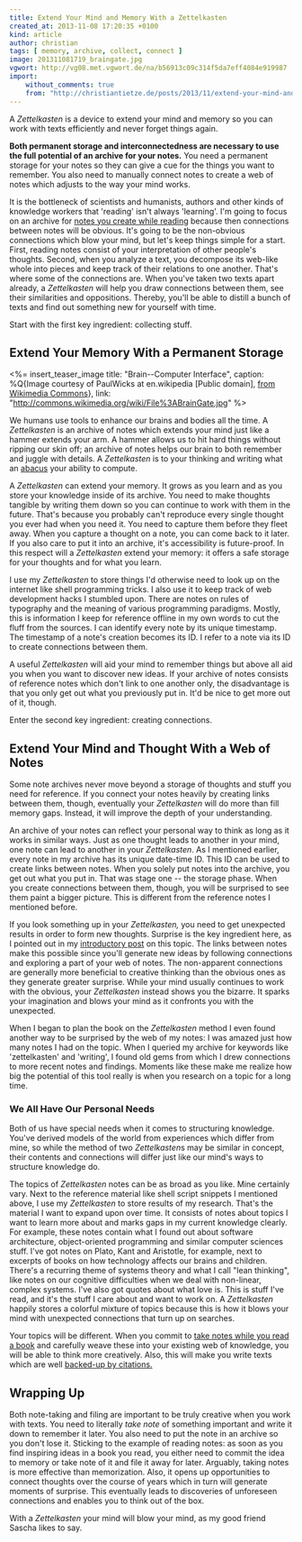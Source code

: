 ```yaml
---
title: Extend Your Mind and Memory With a Zettelkasten
created_at: 2013-11-08 17:20:35 +0100
kind: article
author: christian
tags: [ memory, archive, collect, connect ]
image: 201311081719_braingate.jpg
vgwort: http://vg08.met.vgwort.de/na/b56913c09c314f5da7eff4084e919987
import:
    without_comments: true
    from: "http://christiantietze.de/posts/2013/11/extend-your-mind-and-memory-with-a-zettelkasten/"
---
```


A _Zettelkasten_ is a device to extend your mind and memory so you can work with texts efficiently and never forget things again.

**Both permanent storage and interconnectedness are necessary to use the full potential of an archive for your notes.**  You need a permanent storage for your notes so they can give a cue for the things you want to remember.  You also need to manually connect notes to create a web of notes which adjusts to the way your mind works. 

It is the bottleneck of scientists and humanists, authors and other kinds of knowledge workers that 'reading' isn't always 'learning'.  I'm going to focus on an archive for [notes you create while reading][read] because then connections between notes will be obvious.  It's going to be the non-obvious connections which blow your mind, but let's keep things simple for a start.  First, reading notes consist of your interpretation of other people's thoughts.  Second, when you analyze a text, you decompose its web-like whole into pieces and keep track of their relations to one another.  That's where some of the  connections are.  When you've taken two texts apart already, a _Zettelkasten_ will help you draw connections between them, see their similarities and oppositions.  Thereby, you'll be able to distill a bunch of texts and find out something new for yourself with time.

Start with the first key ingredient:  collecting stuff.

## Extend Your Memory With a Permanent Storage

<%= insert_teaser_image title: "Brain--Computer Interface", caption: %Q{Image courtesy of PaulWicks at en.wikipedia [Public domain], <a href="http://commons.wikimedia.org/wiki/File%3ABrainGate.jpg">from Wikimedia Commons</a>}, link: "http://commons.wikimedia.org/wiki/File%3ABrainGate.jpg" %>

We humans use tools to enhance our brains and bodies all the time.  A _Zettelkasten_ is an archive of notes which extends your mind just like a hammer extends your arm.  A hammer allows us to hit hard things without ripping our skin off; an archive of notes helps our brain to both remember and juggle with details.  A _Zettelkasten_ is to your thinking and writing what an [abacus][] your ability to compute.

[abacus]: http://en.wikipedia.org/wiki/Abacus

A _Zettelkasten_ can extend your memory.  It grows as you learn and as you store your knowledge inside of its archive.  You need to make thoughts tangible by writing them down so you can continue to work with them in the future.  That's because you probably can't reproduce every single thought you ever had when you need it.  You need to capture them before they fleet away.  When you capture a thought on a note, you can come back to it later.  If you also care to put it into an archive, it's accessibility is future-proof.  In this respect will a _Zettelkasten_ extend your memory:  it offers a safe storage for your thoughts and for what you learn.

I use my _Zettelkasten_ to store things I'd otherwise need to look up on the internet like shell programming tricks.  I also use it to keep track of web development hacks I stumbled upon.  There are notes on rules of typography and the meaning of various programming paradigms.  Mostly, this is information I keep for reference offline in my own words to cut the fluff from the sources.  I can identify every note by its unique timestamp.  The timestamp of a note's creation becomes its ID.  I refer to a note via its ID to create connections between them.

A useful _Zettelkasten_ will aid your mind to remember things but above all aid you when you want to discover new ideas.  If your archive of notes consists of reference notes which don't link to one another only, the disadvantage is that you only get out what you previously put in.  It'd be nice to get more out of it, though.

Enter the second key ingredient:  creating connections.


## Extend Your Mind and Thought With a Web of Notes

Some note archives never move beyond a storage of thoughts and stuff you need for reference.  If you connect your notes heavily by creating links between them, though, eventually your _Zettelkasten_ will do more than fill memory gaps.  Instead, it will improve the depth of your understanding.

An archive of your notes can reflect your personal way to think as long as it works in similar ways.  Just as one thought leads to another in your mind, one note can lead to another in your _Zettelkasten_.  As I mentioned earlier, every note in my archive has its unique date-time ID.  This ID can be used to create links between notes.  When you solely put notes into the archive, you get out what you put in.  That was stage one -- the storage phase.  When you create connections between them, though, you will be surprised to see them paint a bigger picture.  This is different from the reference notes I mentioned before.

If you look something up in your _Zettelkasten,_ you need to get unexpected results in order to form new thoughts.  Surprise is the key ingredient here, as I pointed out in my [introductory post][zkintro] on this topic.  The links between notes make this possible since you'll generate new ideas by following connections and exploring a part of your web of notes.  The non-apparent connections are generally more beneficial to creative thinking than the obvious ones as they generate greater surprise.  While your mind usually continues to work with the obvious, your _Zettelkasten_ instead shows you the bizarre.  It sparks your imagination and blows your mind as it confronts you with the unexpected.

When I began to plan the book on the _Zettelkasten_ method I even found another way to be surprised by the web of my notes:  I was amazed just how many notes I had on the topic.  When I queried my archive for keywords like 'zettelkasten' and 'writing', I found old gems from which I drew connections to more recent notes and findings.  Moments like these make me realize how big the potential of this tool really is when you research on a topic for a long time.

[zkintro]: /posts/2013/06/zettelkasten-improves-thinking-writing/

### We All Have Our Personal Needs

Both of us have special needs when it comes to structuring knowledge.  You've derived models of the world from experiences which differ from mine, so while the method of two <i>Zettelkasten</i>s may be similar in concept, their contents and connections will differ just like our mind's ways to structure knowledge do.

The topics of _Zettelkasten_ notes can be as broad as you like.  Mine certainly vary.  Next to the reference material like shell script snippets I mentioned above, I use my _Zettelkasten_ to store results of my research.  That's the material I want to expand upon over time.  It consists of notes about topics I want to learn more about and marks gaps in my current knowledge clearly.  For example, these notes contain what I found out about software architecture, object-oriented programming and similar computer sciences stuff.  I've got notes on Plato, Kant and Aristotle, for example, next to excerpts of books on how technology affects our brains and children.  There's a recurring theme of systems theory and what I call "lean thinking", like notes on our cognitive difficulties when we deal with non-linear, complex systems.  I've also got quotes about what love is.  This is stuff I've read, and it's the stuff I care about and want to work on.  A _Zettelkasten_ happily stores a colorful mixture of topics because this is how it blows your mind with unexpected connections that turn up on searches.

Your topics will be different.  When you commit to [take notes while you read a book][read] and carefully weave these into your existing web of knowledge, you will be able to think more creatively.  Also, this will make you write texts which are well [backed-up by citations.][cite]

[read]: /posts/2013/09/create-zettel-from-reading-notes/
[cite]: /posts/2013/10/bibliography-zettelkasten/

<!-- ct: TODO later post about WRITING The permanent storage is opening up opportunities to combine and connect thoughts:  a Zettelkasten ultimately [writes your articles and books for you][write] over time.

[write]: -- next post --
-->

## Wrapping Up

Both note-taking and filing are important to be truly creative when you work with texts.  You need to literally _take note_ of something important and write it down to remember it later.  You also need to put the note in an archive so you don't lose it.  Sticking to the example of reading notes: as soon as you find inspiring ideas in a book you read, you either need to commit the idea to memory or take note of it and file it away for later.  Arguably, taking notes is more effective than memorization.  Also, it opens up opportunities to connect thoughts over the course of years which in turn will generate moments of surprise.  This eventually leads to discoveries of unforeseen connections and enables you to think out of the box.

With a _Zettelkasten_ your mind will blow your mind, as my good friend Sascha likes to say.

